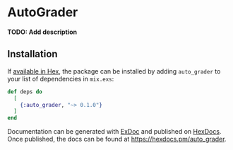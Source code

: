 # AutoGrader

**TODO: Add description**

## Installation

If [available in Hex](https://hex.pm/docs/publish), the package can be installed
by adding `auto_grader` to your list of dependencies in `mix.exs`:

```elixir
def deps do
  [
    {:auto_grader, "~> 0.1.0"}
  ]
end
```

Documentation can be generated with [ExDoc](https://github.com/elixir-lang/ex_doc)
and published on [HexDocs](https://hexdocs.pm). Once published, the docs can
be found at <https://hexdocs.pm/auto_grader>.

